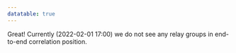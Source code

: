 ```yaml
---
datatable: true
---
```



Great! Currently (2022-02-01 17:00) we do not see any relay groups
in end-to-end correlation position.
